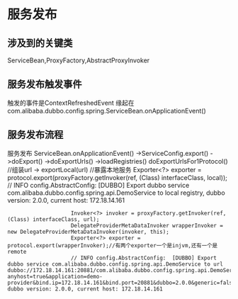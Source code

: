 # 服务发布
## 涉及到的关键类 
ServiceBean,ProxyFactory,AbstractProxyInvoker
## 服务发布触发事件
触发的事件是ContextRefreshedEvent
缘起在com.alibaba.dubbo.config.spring.ServiceBean.onApplicationEvent()
## 服务发布流程
服务发布
ServiceBean.onApplicationEvent()
    ->ServiceConfig.export()
        ->doExport()
            ->doExportUrls()
                ->loadRegistries()
                  doExportUrlsFor1Protocol() //组装url
                    ->  exportLocal(url) //暴露本地服务
                        Exporter<?> exporter = protocol.export(proxyFactory.getInvoker(ref, (Class) interfaceClass, local));
                        // INFO config.AbstractConfig:  [DUBBO] Export dubbo service com.alibaba.dubbo.config.spring.api.DemoService to local registry, dubbo version: 2.0.0, current host: 172.18.14.161
                        
                        Invoker<?> invoker = proxyFactory.getInvoker(ref, (Class) interfaceClass, url);
                        DelegateProviderMetaDataInvoker wrapperInvoker = new DelegateProviderMetaDataInvoker(invoker, this);
                        Exporter<?> exporter = protocol.export(wrapperInvoker);//有两个exporter一个是injvm,还有一个是remote
                        // INFO config.AbstractConfig:  [DUBBO] Export dubbo service com.alibaba.dubbo.config.spring.api.DemoService to url dubbo://172.18.14.161:20881/com.alibaba.dubbo.config.spring.api.DemoService?anyhost=true&application=demo-provider&bind.ip=172.18.14.161&bind.port=20881&dubbo=2.0.0&generic=false&interface=com.alibaba.dubbo.config.spring.api.DemoService&methods=sayName,getBox&owner=world&pid=1348&service.filter=mymock,default&side=provider&timestamp=1661396973813, dubbo version: 2.0.0, current host: 172.18.14.161
                        
                        
                        
